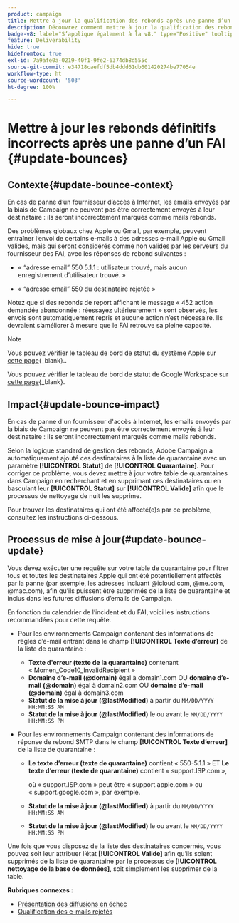 ```yaml
---
product: campaign
title: Mettre à jour la qualification des rebonds après une panne d’un FAI
description: Découvrez comment mettre à jour la qualification des rebonds après une panne dʼun fournisseur dʼaccès à Internet
badge-v8: label="S’applique également à la v8." type="Positive" tooltip="S’applique également à Campaign v8."
feature: Deliverability
hide: true
hidefromtoc: true
exl-id: 7a9afe0a-0219-40f1-9fe2-6374db8d555c
source-git-commit: e34718caefdf5db4ddd61db601420274be77054e
workflow-type: ht
source-wordcount: '503'
ht-degree: 100%

---
```


# Mettre à jour les rebonds définitifs incorrects après une panne d’un FAI {#update-bounces}



## Contexte{#update-bounce-context}

En cas de panne d’un fournisseur d’accès à Internet, les emails envoyés par la biais de Campaign ne peuvent pas être correctement envoyés à leur destinataire : ils seront incorrectement marqués comme mails rebonds.

Des problèmes globaux chez Apple ou Gmail, par exemple, peuvent entraîner l’envoi de certains e-mails à des adresses e-mail Apple ou Gmail valides, mais qui seront considérés comme non valides par les serveurs du fournisseur des FAI, avec les réponses de rebond suivantes :

* « “adresse email” 550 5.1.1 : utilisateur trouvé, mais aucun enregistrement d’utilisateur trouvé. »

* « “adresse email” 550 du destinataire rejetée »

Notez que si des rebonds de report affichant le message « 452 action demandée abandonnée : réessayez ultérieurement » sont observés, les envois sont automatiquement repris et aucune action n’est nécessaire. Ils devraient s’améliorer à mesure que le FAI retrouve sa pleine capacité.

>[!NOTE]
>
>Vous pouvez vérifier le tableau de bord de statut du système Apple sur [cette page](https://www.apple.com/fr/support/systemstatus/){_blank}..
>
>Vous pouvez vérifier le tableau de bord de statut de Google Workspace sur [cette page](https://www.google.com/appsstatus#hl=fr&amp;v=status){_blank}.
>

## Impact{#update-bounce-impact}

En cas de panne d&#39;un fournisseur d&#39;accès à Internet, les emails envoyés par la biais de Campaign ne peuvent pas être correctement envoyés à leur destinataire : ils seront incorrectement marqués comme mails rebonds.

Selon la logique standard de gestion des rebonds, Adobe Campaign a automatiquement ajouté ces destinataires à la liste de quarantaine avec un paramètre **[!UICONTROL Statut]** de **[!UICONTROL Quarantaine]**. Pour corriger ce problème, vous devez mettre à jour votre table de quarantaines dans Campaign en recherchant et en supprimant ces destinataires ou en basculant leur **[!UICONTROL Statut]** sur **[!UICONTROL Valide]** afin que le processus de nettoyage de nuit les supprime.

Pour trouver les destinataires qui ont été affecté(e)s par ce problème, consultez les instructions ci-dessous.

## Processus de mise à jour{#update-bounce-update}

Vous devez exécuter une requête sur votre table de quarantaine pour filtrer tous et toutes les destinataires Apple qui ont été potentiellement affectés par la panne (par exemple, les adresses incluant @icloud.com, @me.com, @mac.com), afin qu’ils puissent être supprimés de la liste de quarantaine et inclus dans les futures diffusions d’emails de Campaign.

En fonction du calendrier de l’incident et du FAI, voici les instructions recommandées pour cette requête.

* Pour les environnements Campaign contenant des informations de règles d’e-mail entrant dans le champ **[!UICONTROL Texte d’erreur]** de la liste de quarantaine :

   * **Texte d&#39;erreur (texte de la quarantaine)** contenant « Momen_Code10_InvalidRecipient »
   * **Domaine d’e-mail (@domain)** égal à domain1.com OU **domaine d’e-mail (@domain)** égal à domain2.com OU **domaine d’e-mail (@domain)** égal à domain3.com
   * **Statut de la mise à jour (@lastModified)** à partir du `MM/DD/YYYY HH:MM:SS AM`
   * **Statut de la mise à jour (@lastModified)** le ou avant le `MM/DD/YYYY HH:MM:SS PM`

* Pour les environnements Campaign contenant des informations de réponse de rebond SMTP dans le champ **[!UICONTROL Texte d’erreur]** de la liste de quarantaine :

   * **Le texte d’erreur (texte de quarantaine)** contient « 550-5.1.1 » ET **Le texte d’erreur (texte de quarantaine)** contient « support.ISP.com »,

     où « support.ISP.com » peut être « support.apple.com » ou « support.google.com », par exemple.

   * **Statut de la mise à jour (@lastModified)** à partir du `MM/DD/YYYY HH:MM:SS AM`
   * **Statut de la mise à jour (@lastModified)** le ou avant le `MM/DD/YYYY HH:MM:SS PM`


Une fois que vous disposez de la liste des destinataires concernés, vous pouvez soit leur attribuer l’état **[!UICONTROL Valide]** afin qu’ils soient supprimés de la liste de quarantaine par le processus de **[!UICONTROL nettoyage de la base de données]**, soit simplement les supprimer de la table.

**Rubriques connexes :**
* [Présentation des diffusions en échec](understanding-delivery-failures.md)
* [Qualification des e-mails rejetés](understanding-delivery-failures.md#bounce-mail-qualification)
